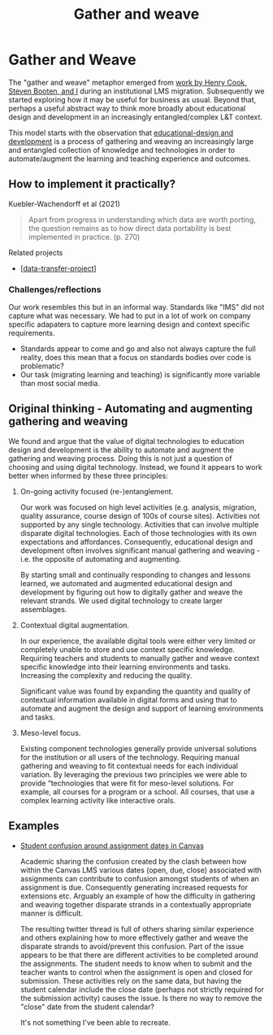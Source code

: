 ﻿---
backlinks:
- title: Some Assemblage Required
  url: /memex/colophon/some-assemblage-required.html
- title: Design
  url: /memex/sense/Design/design.html
- title: Contextually Appropriate Scaffolding Assemblages (CASA)
  url: /memex/sense/CASA/casa.html
- title: Literature and quotes mentioning gather/weave concepts
  url: /memex/sense/CASA/gather-weave-literature.html
- title: Mathematics Conceptual Knowledge for Teaching (MCKT)
  url: /memex/sense/Teaching/Mathematics/mathematics-conceptual-knowledge-for-teaching.html
tags: design, gather-weave, CASA
title: Gather and weave
type: note
---
# Gather and Weave

The "gather and weave" metaphor emerged from [work by Henry Cook, Steven Booten, and I](https://djon.es/blog/2023/02/09/gathers-weavers-and-augmenters-three-principles-for-dynamic-and-sustainable-delivery-of-quality-learning-and-teaching/) during an institutional LMS migration. Subsequently we started exploring how it may be useful for business as usual. Beyond that, perhaps a useful abstract way to think more broadly about educational design and development in an increasingly entangled/complex L&T context.  

This model starts with the observation that [educational-design and development](../../share/blog/2023/conceptualising-educational-design.md) is a process of gathering and weaving an increasingly large and entangled collection of knowledge and technologies in order to automate/augment the learning and teaching experience and outcomes.

## How to implement it practically?

Kuebler-Wachendorff et al (2021)

> Apart from progress in understanding which data are worth porting, the question remains as to how direct data portability is best implemented in practice. (p. 270)

Related projects 

- [[data-transfer-project]]

### Challenges/reflections 

Our work resembles this but in an informal way. Standards like "IMS" did not capture what was necessary. We had to put in a lot of work on company specific adapaters to capture more learning design and context specific requirements. 

- Standards appear to come and go and also not always capture the full reality, does this mean that a focus on standards bodies over code is problematic?
- Our task (migrating learning and teaching) is significantly more variable than most social media.

## Original thinking - Automating and augmenting gathering and weaving 

We found and argue that the value of digital technologies to education design and development is the ability to automate and augment the gathering and weaving process. Doing this is not just a question of choosing and using digital technology. Instead, we found it appears to work better when informed by these three principles:

1. On-going activity focused (re-)entanglement.

    Our work was focused on high level activities (e.g. analysis, migration, quality assurance, course design of 100s of course sites). Activities not supported by any single technology. Activities that can involve multiple disparate digital technologies. Each of those technologies with its own expectations and affordances. Consequently, educational design and development often involves significant manual gathering and weaving - i.e. the opposite of automating and augmenting. 
	
	By starting small and continually responding to changes and lessons learned, we automated and augmented educational design and development by figuring out how to digitally gather and weave the relevant strands. We used digital technology to create larger assemblages.

2. Contextual digital augmentation.

	In our experience, the available digital tools were either very limited or completely unable to store and use context specific knowledge. Requiring teachers and students to manually gather and weave context specific knowledge into their learning environments and tasks. Increasing the complexity and reducing the quality.
	
	Significant value was found by expanding the quantity and quality of contextual information available in digital forms and using that to automate and augment the design and support of learning environments and tasks. 

3.  Meso-level focus.

    Existing component technologies generally provide universal solutions for the institution or all users of the technology. Requiring manual gathering and weaving to fit contextual needs for each individual variation. By leveraging the previous two principles we were able to provide “technologies that were fit for meso-level solutions. For example, all courses for a program or a school. All courses, that use a complex learning activity like interactive orals.

## Examples 

- [Student confusion around assignment dates in Canvas](https://twitter.com/jsench/status/1655972564089315329)

	Academic sharing the confusion created by the clash between how within the Canvas LMS various dates (open, due, close) associated with assignments can contribute to confusion amongst students of when an assignment is due.  Consequently generating increased requests for extensions etc. Arguably an example of how the difficulty in gathering and weaving together disparate strands in a contextually appropriate manner is difficult. 
	
	The resulting twitter thread is full of others sharing similar experience and others explaining how to more effectively gather and weave the disparate strands to avoid/prevent this confusion. Part of the issue appears to be that there are different activities to be completed around the assignments. The student needs to know when to submit and the teacher wants to control when the assignment is open and closed for submission. These activities rely on the same data, but having the student calendar include the close date (perhaps not strictly required for the submission activity) causes the issue.  Is there no way to remove the "close" date from the student calendar?

	It's not something I've been able to recreate.



[//begin]: # "Autogenerated link references for markdown compatibility"
[data-transfer-project]: data-transfer-project "Data Transfer Project (Initiative)"
[//end]: # "Autogenerated link references"